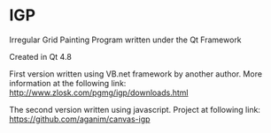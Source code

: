 # IGP
Irregular Grid Painting Program written under the Qt Framework

Created in Qt 4.8

First version written using VB.net framework by another author.
More information at the following link:
http://www.zlosk.com/pgmg/igp/downloads.html

The second version written using javascript.
Project at following link:
https://github.com/aganim/canvas-igp
